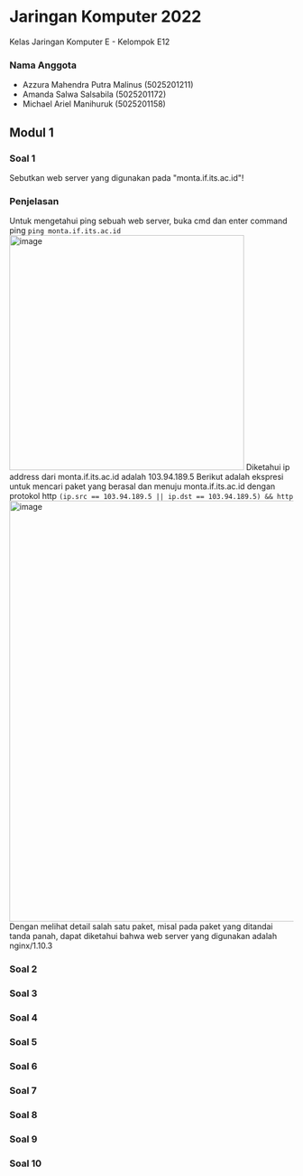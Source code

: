 # Jaringan Komputer 2022
Kelas Jaringan Komputer E - Kelompok E12
### Nama Anggota
- Azzura Mahendra Putra Malinus (5025201211)
- Amanda Salwa Salsabila (5025201172)
- Michael Ariel Manihuruk (5025201158)

## Modul 1
### Soal 1
Sebutkan web server yang digunakan pada "monta.if.its.ac.id"! 
### Penjelasan
Untuk mengetahui ping sebuah web server, buka cmd dan enter command ping <web server>
`ping monta.if.its.ac.id`
<img width="416" alt="image" src="https://user-images.githubusercontent.com/90702710/192083347-bfa55ae8-99b7-4cbb-94bf-e4ff02a96c99.png">
Diketahui ip address dari monta.if.its.ac.id adalah 103.94.189.5
Berikut adalah ekspresi untuk mencari paket yang berasal dan menuju monta.if.its.ac.id dengan protokol http
`(ip.src == 103.94.189.5 || ip.dst == 103.94.189.5) && http`
<img width="745" alt="image" src="https://user-images.githubusercontent.com/90702710/192083335-9f7df238-a350-4e6f-91ab-ab6a7f18c34d.png">
Dengan melihat detail salah satu paket, misal pada paket yang ditandai tanda panah, dapat diketahui bahwa web server yang digunakan adalah nginx/1.10.3
### Soal 2

### Soal 3

### Soal 4

### Soal 5

### Soal 6

### Soal 7

### Soal 8

### Soal 9

### Soal 10
